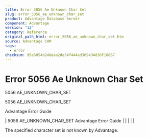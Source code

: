 ```yaml
---
title: Error 5056 Ae Unknown Char Set
slug: error_5056_ae_unknown_char_set
product: Advantage Database Server
component: Advantage
version: "12"
category: Reference
original_path_html: error_5056_ae_unknown_char_set.htm
source: Advantage CHM
tags:
  - error
checksum: 95a6054b248eaa2de34f444ad369434d38f16867
---
```


# Error 5056 Ae Unknown Char Set

5056 AE\_UNKNOWN\_CHAR\_SET

5056 AE\_UNKNOWN\_CHAR\_SET

Advantage Error Guide

| 5056 AE\_UNKNOWN\_CHAR\_SET  Advantage Error Guide |  |  |  |  |

The specified character set is not known by Advantage.
